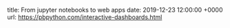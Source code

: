 title:  From jupyter notebooks to web apps
date:   2019-12-23 12:00:00 +0000
url: https://pbpython.com/interactive-dashboards.html 
